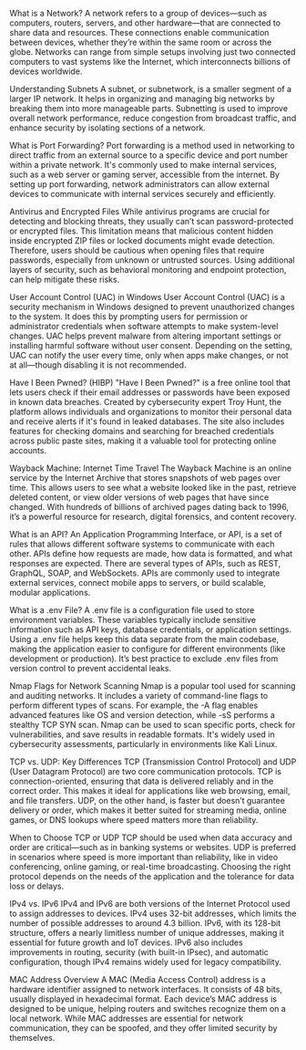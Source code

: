 What is a Network?
A network refers to a group of devices—such as computers, routers, servers, and other hardware—that are connected to share data and resources. These connections enable communication between devices, whether they’re within the same room or across the globe. Networks can range from simple setups involving just two connected computers to vast systems like the Internet, which interconnects billions of devices worldwide.

Understanding Subnets
A subnet, or subnetwork, is a smaller segment of a larger IP network. It helps in organizing and managing big networks by breaking them into more manageable parts. Subnetting is used to improve overall network performance, reduce congestion from broadcast traffic, and enhance security by isolating sections of a network.

What is Port Forwarding?
Port forwarding is a method used in networking to direct traffic from an external source to a specific device and port number within a private network. It's commonly used to make internal services, such as a web server or gaming server, accessible from the internet. By setting up port forwarding, network administrators can allow external devices to communicate with internal services securely and efficiently.

Antivirus and Encrypted Files
While antivirus programs are crucial for detecting and blocking threats, they usually can’t scan password-protected or encrypted files. This limitation means that malicious content hidden inside encrypted ZIP files or locked documents might evade detection. Therefore, users should be cautious when opening files that require passwords, especially from unknown or untrusted sources. Using additional layers of security, such as behavioral monitoring and endpoint protection, can help mitigate these risks.

User Account Control (UAC) in Windows
User Account Control (UAC) is a security mechanism in Windows designed to prevent unauthorized changes to the system. It does this by prompting users for permission or administrator credentials when software attempts to make system-level changes. UAC helps prevent malware from altering important settings or installing harmful software without user consent. Depending on the setting, UAC can notify the user every time, only when apps make changes, or not at all—though disabling it is not recommended.

Have I Been Pwned? (HIBP)
"Have I Been Pwned?" is a free online tool that lets users check if their email addresses or passwords have been exposed in known data breaches. Created by cybersecurity expert Troy Hunt, the platform allows individuals and organizations to monitor their personal data and receive alerts if it's found in leaked databases. The site also includes features for checking domains and searching for breached credentials across public paste sites, making it a valuable tool for protecting online accounts.

Wayback Machine: Internet Time Travel
The Wayback Machine is an online service by the Internet Archive that stores snapshots of web pages over time. This allows users to see what a website looked like in the past, retrieve deleted content, or view older versions of web pages that have since changed. With hundreds of billions of archived pages dating back to 1996, it’s a powerful resource for research, digital forensics, and content recovery.

What is an API?
An Application Programming Interface, or API, is a set of rules that allows different software systems to communicate with each other. APIs define how requests are made, how data is formatted, and what responses are expected. There are several types of APIs, such as REST, GraphQL, SOAP, and WebSockets. APIs are commonly used to integrate external services, connect mobile apps to servers, or build scalable, modular applications.

What is a .env File?
A .env file is a configuration file used to store environment variables. These variables typically include sensitive information such as API keys, database credentials, or application settings. Using a .env file helps keep this data separate from the main codebase, making the application easier to configure for different environments (like development or production). It’s best practice to exclude .env files from version control to prevent accidental leaks.

Nmap Flags for Network Scanning
Nmap is a popular tool used for scanning and auditing networks. It includes a variety of command-line flags to perform different types of scans. For example, the -A flag enables advanced features like OS and version detection, while -sS performs a stealthy TCP SYN scan. Nmap can be used to scan specific ports, check for vulnerabilities, and save results in readable formats. It's widely used in cybersecurity assessments, particularly in environments like Kali Linux.

TCP vs. UDP: Key Differences
TCP (Transmission Control Protocol) and UDP (User Datagram Protocol) are two core communication protocols. TCP is connection-oriented, ensuring that data is delivered reliably and in the correct order. This makes it ideal for applications like web browsing, email, and file transfers. UDP, on the other hand, is faster but doesn’t guarantee delivery or order, which makes it better suited for streaming media, online games, or DNS lookups where speed matters more than reliability.

When to Choose TCP or UDP
TCP should be used when data accuracy and order are critical—such as in banking systems or websites. UDP is preferred in scenarios where speed is more important than reliability, like in video conferencing, online gaming, or real-time broadcasting. Choosing the right protocol depends on the needs of the application and the tolerance for data loss or delays.

IPv4 vs. IPv6
IPv4 and IPv6 are both versions of the Internet Protocol used to assign addresses to devices. IPv4 uses 32-bit addresses, which limits the number of possible addresses to around 4.3 billion. IPv6, with its 128-bit structure, offers a nearly limitless number of unique addresses, making it essential for future growth and IoT devices. IPv6 also includes improvements in routing, security (with built-in IPsec), and automatic configuration, though IPv4 remains widely used for legacy compatibility.

MAC Address Overview
A MAC (Media Access Control) address is a hardware identifier assigned to network interfaces. It consists of 48 bits, usually displayed in hexadecimal format. Each device’s MAC address is designed to be unique, helping routers and switches recognize them on a local network. While MAC addresses are essential for network communication, they can be spoofed, and they offer limited security by themselves.
